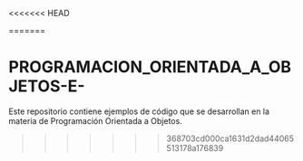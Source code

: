 <<<<<<< HEAD

=======
# PROGRAMACION_ORIENTADA_A_OBJETOS-E-
Este repositorio contiene ejemplos de código que se desarrollan en la materia de Programación Orientada a Objetos.
>>>>>>> 368703cd000ca1631d2dad44065513178a176839
